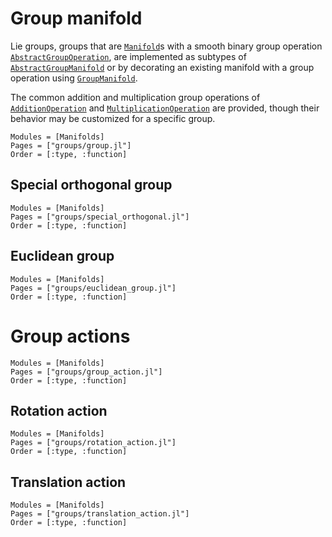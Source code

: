 # Group manifold

Lie groups, groups that are [`Manifold`](@ref)s with a smooth binary group
operation [`AbstractGroupOperation`](@ref), are implemented as subtypes of
[`AbstractGroupManifold`](@ref) or by decorating an existing manifold with a
group operation using [`GroupManifold`](@ref).

The common addition and multiplication group operations of
[`AdditionOperation`](@ref) and [`MultiplicationOperation`](@ref) are provided,
though their behavior may be customized for a specific group.

```@autodocs
Modules = [Manifolds]
Pages = ["groups/group.jl"]
Order = [:type, :function]
```

## Special orthogonal group

```@autodocs
Modules = [Manifolds]
Pages = ["groups/special_orthogonal.jl"]
Order = [:type, :function]
```
## Euclidean group

```@autodocs
Modules = [Manifolds]
Pages = ["groups/euclidean_group.jl"]
Order = [:type, :function]
```

# Group actions

```@autodocs
Modules = [Manifolds]
Pages = ["groups/group_action.jl"]
Order = [:type, :function]
```
## Rotation action

```@autodocs
Modules = [Manifolds]
Pages = ["groups/rotation_action.jl"]
Order = [:type, :function]
```

## Translation action

```@autodocs
Modules = [Manifolds]
Pages = ["groups/translation_action.jl"]
Order = [:type, :function]
```
